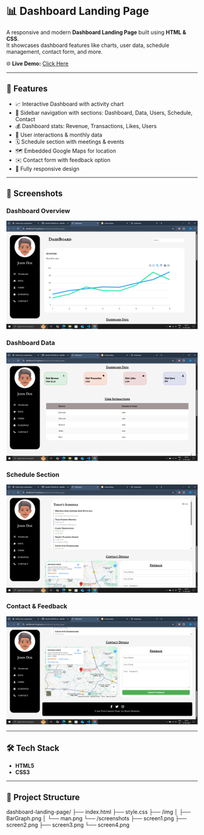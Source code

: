 # 📊 Dashboard Landing Page

A responsive and modern **Dashboard Landing Page** built using **HTML & CSS**.  
It showcases dashboard features like charts, user data, schedule management, contact form, and more.  

🌐 **Live Demo:** [Click Here](https://akhilbharti510.github.io/dashboard-landing-page/)


---

## 🚀 Features
- 📈 Interactive Dashboard with activity chart  
- 👤 Sidebar navigation with sections: Dashboard, Data, Users, Schedule, Contact  
- 💰 Dashboard stats: Revenue, Transactions, Likes, Users  
- 📅 User interactions & monthly data  
- 🗓️ Schedule section with meetings & events  
- 🗺️ Embedded Google Maps for location  
- ✉️ Contact form with feedback option  
- 📱 Fully responsive design  

---

## 📸 Screenshots

### Dashboard Overview
![Dashboard Screenshot](screenshots/screen1.png)

### Dashboard Data
![Dashboard Data Screenshot](screenshots/screen2.png)

### Schedule Section
![Schedule Screenshot](screenshots/screen3.png)

### Contact & Feedback
![Contact Screenshot](screenshots/screen4.png)

---

## 🛠️ Tech Stack
- **HTML5**
- **CSS3**

---

## 📂 Project Structure
dashboard-landing-page/
├── index.html
├── style.css
├── /img
│   ├── BarGraph.png
│   └── man.png
└── /screenshots
    ├── screen1.png
    ├── screen2.png
    ├── screen3.png
    └── screen4.png
